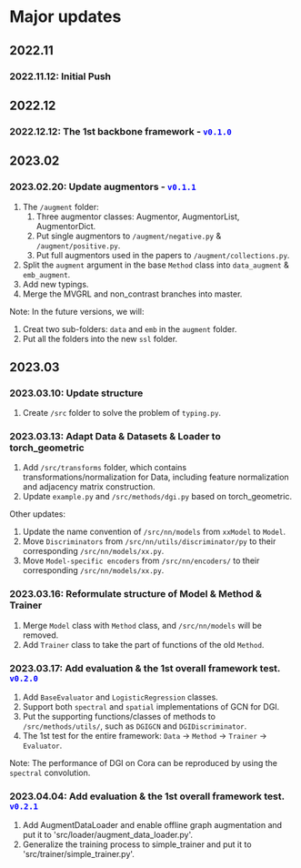 # Major updates
## 2022.11
### 2022.11.12: Initial Push

## 2022.12
### 2022.12.12: The 1st backbone framework - <span style="color:blue">``v0.1.0``</span>

## 2023.02
### 2023.02.20: Update augmentors - <span style="color:blue">``v0.1.1``</span>
1. The `/augment` folder:
   1. Three augmentor classes: Augmentor, AugmentorList, AugmentorDict.
   2. Put single augmentors to `/augment/negative.py` & `/augment/positive.py`.
   3. Put full augmentors used in the papers to `/augment/collections.py`.
2. Split the `augment` argument in the base `Method` class into `data_augment` & `emb_augment`.
3. Add new typings.
4. Merge the MVGRL and non_contrast branches into master.

Note: In the future versions, we will:
1. Creat two sub-folders: `data` and `emb` in the `augment` folder.
2. Put all the folders into the new `ssl` folder.

## 2023.03
### 2023.03.10: Update structure 
1. Create `/src` folder to solve the problem of `typing.py`.

### 2023.03.13: Adapt Data & Datasets & Loader to torch_geometric
1. Add `/src/transforms` folder, which contains transformations/normalization for Data, 
   including feature normalization and adjacency matrix construction.
2. Update `example.py` and `/src/methods/dgi.py` based on torch_geometric.

Other updates:
1. Update the name convention of `/src/nn/models` from `xxModel` to `Model`.
2. Move `Discriminators` from `/src/nn/utils/discriminator/py` to their corresponding `/src/nn/models/xx.py`.
3. Move `Model-specific encoders` from `/src/nn/encoders/` to their corresponding `/src/nn/models/xx.py`.

### 2023.03.16: Reformulate structure of Model & Method & Trainer
1. Merge `Model` class with `Method` class, and `/src/nn/models` will be removed.
2. Add `Trainer` class to take the part of functions of the old `Method`.

### 2023.03.17: Add evaluation & the 1st overall framework test. <span style="color:blue">``v0.2.0``</span>
1. Add `BaseEvaluator` and `LogisticRegression` classes.
2. Support both `spectral` and `spatial` implementations of GCN for DGI.
3. Put the supporting functions/classes of methods to `/src/methods/utils/`, such as `DGIGCN` and `DGIDiscriminator`.
4. The 1st test for the entire framework: `Data` -> `Method` -> `Trainer` -> `Evaluator`.

Note: The performance of DGI on Cora can be reproduced by using the `spectral` convolution.

### 2023.04.04: Add evaluation & the 1st overall framework test. <span style="color:blue">``v0.2.1``</span>
1. Add AugmentDataLoader and enable offline graph augmentation and put it to 'src/loader/augment_data_loader.py'.
2. Generalize the training process to simple_trainer and put it to 'src/trainer/simple_trainer.py'.
